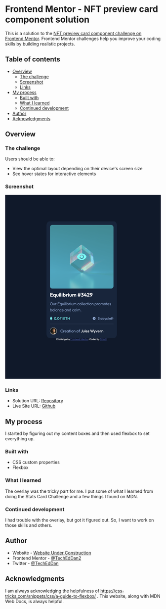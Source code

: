# Frontend Mentor - NFT preview card component solution

This is a solution to the [NFT preview card component challenge on Frontend Mentor](https://www.frontendmentor.io/challenges/nft-preview-card-component-SbdUL_w0U). Frontend Mentor challenges help you improve your coding skills by building realistic projects. 

## Table of contents

- [Overview](#overview)
  - [The challenge](#the-challenge)
  - [Screenshot](#screenshot)
  - [Links](#links)
- [My process](#my-process)
  - [Built with](#built-with)
  - [What I learned](#what-i-learned)
  - [Continued development](#continued-development)
- [Author](#author)
- [Acknowledgments](#acknowledgments)

## Overview

### The challenge

Users should be able to:

- View the optimal layout depending on their device's screen size
- See hover states for interactive elements

### Screenshot

![](images/Screenshot%202022-12-21%20at%209.53.55%20PM.png)


### Links

- Solution URL: [Repository](https://github.com/TechEdDan2/TechEdDan2-FrontendMentorNFTwithFlexbox)
- Live Site URL: [Github](https://techeddan2.github.io/TechEdDan2-FrontendMentorNFTwithFlexbox/)

## My process

I started by figuring out my content boxes and then used flexbox to set everything up. 

### Built with

- CSS custom properties
- Flexbox

### What I learned

The overlay was the tricky part for me. I put some of what I learned from doing the Stats Card Challenge and a few things I found on MDN. 


### Continued development

I had trouble with the overlay, but got it figured out. So, I want to work on those skills and others. 

## Author

- Website - [Website Under Construction](https://dannycreatescscontent.com/#)
- Frontend Mentor - [@TechEdDan2](https://www.frontendmentor.io/profile/TechEdDan2)
- Twitter - [@TechEdDan](https://twitter.com/TechEdDan)


## Acknowledgments

I am always acknowledging the helpfulness of https://css-tricks.com/snippets/css/a-guide-to-flexbox/ . This website, along with MDN Web Docs, is always helpful. 
